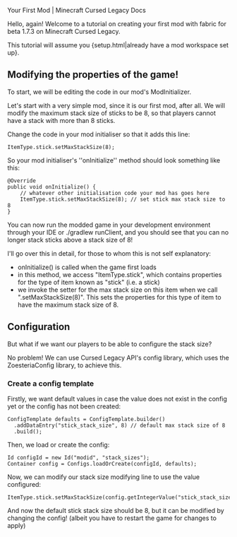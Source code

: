Your First Mod | Minecraft Cursed Legacy Docs

Hello, again! Welcome to a tutorial on creating your first mod with fabric for beta 1.7.3 on Minecraft Cursed Legacy.

This tutorial will assume you {setup.html|already have a mod workspace set up}.

## Modifying the properties of the game!

To start, we will be editing the code in our mod's ModInitializer.

Let's start with a very simple mod, since it is our first mod, after all. We will modify the maximum stack size of sticks to be 8, so that players cannot have a stack with more than 8 sticks.

Change the code in your mod initialiser so that it adds this line:

```
ItemType.stick.setMaxStackSize(8);
```

So your mod initialiser's ''onInitialize'' method should look something like this:

```
@Override
public void onInitialize() {
    // whatever other initialisation code your mod has goes here
    ItemType.stick.setMaxStackSize(8); // set stick max stack size to 8
}
```

You can now run the modded game in your development environment through your IDE or ./gradlew runClient, and you should see that you can no longer stack sticks above a stack size of 8!

I'll go over this in detail, for those to whom this is not self explanatory:

- onInitialize() is called when the game first loads
- in this method, we access "ItemType.stick", which contains properties for the type of item known as "stick" (i.e. a stick)
- we invoke the setter for the max stack size on this item when we call ".setMaxStackSize(8)". This sets the properties for this type of item to have the maximum stack size of 8.

## Configuration

But what if we want our players to be able to configure the stack size?

No problem! We can use Cursed Legacy API's config library, which uses the ZoesteriaConfig library, to achieve this.

### Create a config template

Firstly, we want default values in case the value does not exist in the config yet or the config has not been created:

```
ConfigTemplate defaults = ConfigTemplate.builder()
  .addDataEntry("stick_stack_size", 8) // default max stack size of 8
  .build();
```

Then, we load or create the config:

```
Id configId = new Id("modid", "stack_sizes");
Container config = Configs.loadOrCreate(configId, defaults);
```

Now, we can modify our stack size modifying line to use the value configured:

```
ItemType.stick.setMaxStackSize(config.getIntegerValue("stick_stack_size"));
```

And now the default stick stack size should be 8, but it can be modified by changing the config! (albeit you have to restart the game for changes to apply)
